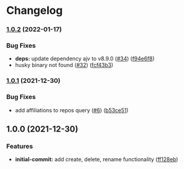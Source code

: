 # Changelog

### [1.0.2](https://github.com/netlify/sync-labels-action/compare/v1.0.1...v1.0.2) (2022-01-17)


### Bug Fixes

* **deps:** update dependency ajv to v8.9.0 ([#34](https://github.com/netlify/sync-labels-action/issues/34)) ([f94e6f8](https://github.com/netlify/sync-labels-action/commit/f94e6f811e8378c06e12f765665e1f521a4aaf48))
* husky binary not found ([#32](https://github.com/netlify/sync-labels-action/issues/32)) ([fcf43b3](https://github.com/netlify/sync-labels-action/commit/fcf43b30ed4b9735189550ea8c59ec6111588cc4))

### [1.0.1](https://www.github.com/netlify/sync-labels-action/compare/v1.0.0...v1.0.1) (2021-12-30)


### Bug Fixes

* add affiliations to repos query ([#6](https://www.github.com/netlify/sync-labels-action/issues/6)) ([b53ce51](https://www.github.com/netlify/sync-labels-action/commit/b53ce51e93313dc1d07a16edde85763de1ab1e6d))

## 1.0.0 (2021-12-30)


### Features

* **initial-commit:** add create, delete, rename functionality ([ff128eb](https://www.github.com/netlify/sync-labels-action/commit/ff128eb999724189c1699d7fad635e67eff7f341))
